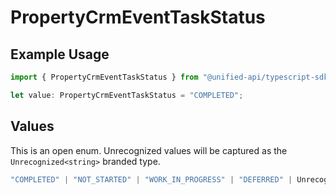 # PropertyCrmEventTaskStatus

## Example Usage

```typescript
import { PropertyCrmEventTaskStatus } from "@unified-api/typescript-sdk/sdk/models/shared";

let value: PropertyCrmEventTaskStatus = "COMPLETED";
```

## Values

This is an open enum. Unrecognized values will be captured as the `Unrecognized<string>` branded type.

```typescript
"COMPLETED" | "NOT_STARTED" | "WORK_IN_PROGRESS" | "DEFERRED" | Unrecognized<string>
```